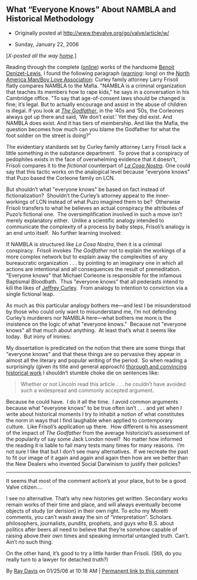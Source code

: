 ## What “Everyone Knows” About NAMBLA and Historical Methodology

 * Originally posted at http://www.thevalve.org/go/valve/article/w/

* Sunday, January 22, 2006 

\[_X-posted all the way [home](http://acephalous.typepad.com/)._\]

Reading through the complete ([online](http://www.benoitlewis.com/content.php4?page=portfolio&amp;n=2&amp;h=2&amp;f=2)) works of the handsome [Benoit Denizet-Lewis](http://www.benoitlewis.com/public/images/benoit_photo2.jpg), I found the following paragraph ([warning](http://nogreatmatter.blogspot.com/2006/01/way-we-read-now.html): long) on the [North America Man/Boy Love Association](http://216.220.97.17/): 
Curley family attorney Larry Frisoli flatly compares NAMBLA to the Mafia. "NAMBLA is a criminal organization that teaches its members how to rape kids," he says in a conversation in his Cambridge office. "To say that age-of-consent laws should be changed is fine; it’s legal. But to actually encourage and assist in the abuse of children is illegal. If you look at [_The Godfather_](http://www.amazon.com/exec/obidos/redirect?link_code=ur2&tag=diesekoschmar-20&camp=1789&creative=9325&path=external-search%3Fsearch-type=ss%26index=blended%26keyword=The%20Godfather), in the ‘40s and ‘50s, the Corleones always got up there and said, ‘We don’t exist.’ Yet they did exist. And NAMBLA does exist. And it has tiers of membership. And like the Mafia, the question becomes how much can you blame the Godfather for what the foot soldier on the street is doing?"

The evidentiary standards set by Curley family attorney Larry Frisoli lack a little something in the substance department.  To prove that a conspiracy of pedophiles exists in the face of overwhelming evidence that it doesn’t, Frisoli compares it to the _fictional_ counterpart of _[La Cosa Nostra](http://www.fbi.gov/hq/cid/orgcrime/lcn/lcn.htm)._ One could say that this tactic works on the analogical level because "everyone knows" that Puzo based the Corleone family on LCN. 

But shouldn’t what "everyone knows" be based on fact instead of fictionalization?  Shouldn’t the Curley’s attorney appeal to the inner-workings of LCN instead of what Puzo imagined them to be?  Otherwise Frisoli transfers to what he believes an actual conspiracy the attributes of Puzo’s fictional one.  The oversimplification involved in such a move isn’t merely explanatory either.  Unlike a scientific analogy intended to communicate the complexity of a process by baby steps, Frisoli’s analogy is an end unto itself.  No further learning involved: 

If NAMBLA is structured like _La Cosa Nostra_, then it is a criminal conspiracy.  Frisoli invokes _The Godfather_ not to explain the workings of a more complex network but to explain away the complexities of any bureaucratic organization . . . by pointing to an imaginary one in which all actions are intentional and all consequences the result of premeditation.  "Everyone knows" that Michael Corleone is responsible for the infamous Baptismal Bloodbath.  Thus "everyone knows" that all pederasts intend to kill the likes of [Jeffrey Curley](http://www.prospect.org/print/V11/24/kaminer-w.html).  From analogy to intention to conviction via a single fictional leap. 

As much as this particular analogy bothers me—and lest I be misunderstood by those who could only want to misunderstand me, I’m not defending Curley’s murderers nor NAMBLA here—what bothers me more is the insistence on the logic of what "everyone knows."  Because not "everyone knows" all that much about anything.  At least that’s what it seems like today.  But irony of ironies:

My dissertation is predicated on the notion that there are some things that "everyone knows" and that these things are so pervasive they appear in almost all the literary and popular writing of the period.  So when reading a surprisingly (given its title and general approach) [thorough and convincing historical work](http://www.amazon.com/exec/obidos/redirect?link_code=ur2&tag=diesekoschmar-20&camp=1789&creative=9325&path=http%3A%2F%2Fwww.amazon.com%2Fgp%2Fproduct%2F0618551166) I shouldn’t stumble choke die on sentences like:

> Whether or not Lincoln read this article . . . he couldn’t have avoided such a widespread and commonly accepted argument.

Because he could have.  I do it all the time.  I avoid common arguments because what "everyone knows" to be true often isn’t . . . and yet when I write about historical moments I try to inhabit a notion of what constitutes the norm in ways that I find laughable when applied to contemporary culture.  Like Frisoli’s application up there.  How different is his assessment of the impact of _The Godfather_ from the average historicist’s assessment of the popularity of say some Jack London novel?  No matter how informed the reading it is liable to fail many tests many times for many reasons.  I’m not sure I like that but I don’t see many alternatives.  If we recreate the past to fit our image of it again and again and again then how are we better than the New Dealers who invented Social Darwinism to justify their policies?  

---

It seems that most of the comment action’s at your place, but to be a good Valve citizen....

I see _no_ alternative. That’s why new histories get written. Secondary works remain works of their time and place, and will always eventually become objects of study (or derision) in their own right. To echo my Moretti comments, you can’t wash away the sin of “interpretation”. Scholars. philosophers, journalists, pundits, prophets, and guys who B.S. about politics after beers all need to believe that they’re somehow capable of raising above their own times and speaking immortal untangled truth. Can’t. Ain’t no such thing.

On the other hand, it’s good to try a little harder than Frisoli. (Still, do you really turn to a lawyer for detached truth?)

By [Ray Davis](http://www.pseudopodium.org/) on 01/25/06 at 10:18 AM | [Permanent link to this comment](http://www.thevalve.org/go/valve/article/w/#6848)

